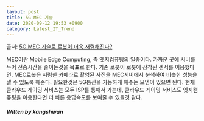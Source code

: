 ```yaml
---
layout: post
title: 5G MEC 기술
date: 2020-09-12 19:53 +0900
category: Latest_IT_Trend
---
```

출저: [5G MEC 기술로 로봇이 더욱 저렴해진다?](https://www.sktinsight.com/124403)

MEC이란 Mobile Edge Computing, 즉 엣지컴퓨팅의 일종이다. 가까운 곳에 서버를 두어 전송시간을 줄이는것을 목표로 한다.
기존 로봇이 로봇에 장착된 센서를 이용했다면, MEC로봇은 저렴한 카메라로 촬영된 사진을 MEC서버에서 분석하여 비슷한 성능을 낼 수 있도록 해준다.
필요한것은 5G통신을 가능하게 해주는 모뎀이 있으면 된다.
현재 클라우드 게이밍 서비스는 모두 ISP를 통해서 가는데, 클라우드 게이밍 서비스도 엣지컴퓨팅을 이용한다면 더 빠른 응답속도를 보여줄 수 있을것 같다.

##### Witten by kangshwan
